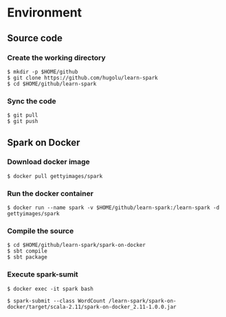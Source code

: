 # Environment

## Source code

### Create the working directory
```
$ mkdir -p $HOME/github
$ git clone https://github.com/hugolu/learn-spark
$ cd $HOME/github/learn-spark
```

### Sync the code
```
$ git pull
$ git push
```

## Spark on Docker

### Download docker image
```
$ docker pull gettyimages/spark
```

### Run the docker container
```
$ docker run --name spark -v $HOME/github/learn-spark:/learn-spark -d gettyimages/spark
```

### Compile the source
```
$ cd $HOME/github/learn-spark/spark-on-docker
$ sbt compile
$ sbt package
```

### Execute spark-sumit
```
$ docker exec -it spark bash
```
```
$ spark-submit --class WordCount /learn-spark/spark-on-docker/target/scala-2.11/spark-on-docker_2.11-1.0.0.jar
```
